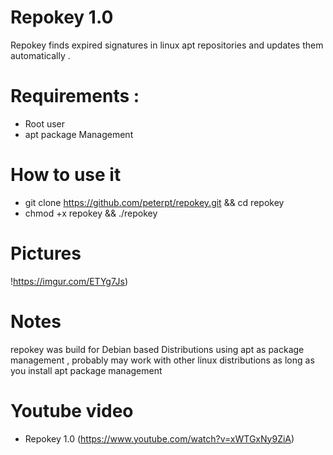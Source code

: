 # Repokey 1.0

Repokey finds expired signatures in linux apt repositories and updates them automatically .

# Requirements :
- Root user
- apt package Management

# How to use it

- git clone https://github.com/peterpt/repokey.git && cd repokey
- chmod +x repokey && ./repokey

# Pictures
!https://imgur.com/ETYg7Js)

# Notes
repokey was build for Debian based Distributions using apt as package management , probably may work
with other linux distributions as long as you install apt package management

# Youtube video
- Repokey 1.0 (https://www.youtube.com/watch?v=xWTGxNy9ZiA)
